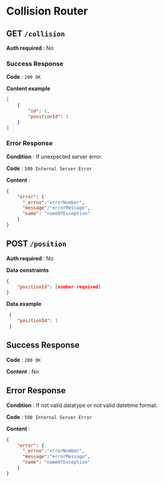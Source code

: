 # Collision Router

## GET `/collision`

**Auth required** : No

### Success Response

**Code** : `200 OK`

**Content example**

```json
[
    {
        "id": 1,
        "positionId": 1
    }
]
```

### Error Response

**Condition** : If unexpected server error.

**Code** : `500 Internal Server Error`

**Content** :

```json
{
    "error": {
      "_errno":"errorNumber",
      "message":"errorMessage",
      "name": "nameOfException"
    }
}
```
## POST `/position`

**Auth required** : No

**Data constraints**

```json
{
    "positionId": [number required]
}
```

**Data example**

```json
 {
 	"positionId": 1
 }
```

## Success Response

**Code** : `200 OK`

**Content** : No

## Error Response

**Condition** : If not valid datatype or not valid datetime format.

**Code** : `500 Internal Server Error`

**Content** :

```json
{
    "error": {
      "_errno":"errorNumber",
      "message":"errorMessage",
      "name": "nameOfException"
    }
}
```
